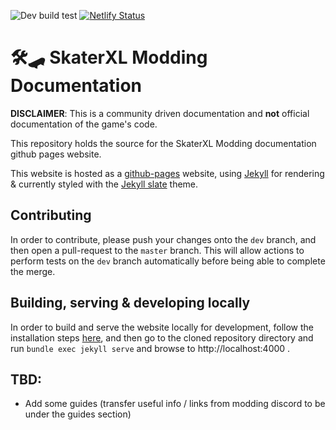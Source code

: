 ![Dev build test](https://github.com/Hofled/skaterxl-modding-documentation/workflows/Dev%20build%20test/badge.svg?branch=dev)
[![Netlify Status](https://api.netlify.com/api/v1/badges/17133b1e-b870-4f1d-bb7e-e2d2fedb6b0c/deploy-status)](https://app.netlify.com/sites/skaterxl-modding-documentation/deploys)

# 🛠️🛹 SkaterXL Modding Documentation 

__DISCLAIMER__: This is a community driven documentation and __not__ official documentation of the game's code.

This repository holds the source for the SkaterXL Modding documentation github pages website.

This website is hosted as a [github-pages](https://pages.github.com/) website, using [Jekyll](https://jekyllrb.com/) for rendering & currently styled with the [Jekyll slate](https://github.com/pages-themes/slate) theme.

## Contributing

In order to contribute, please push your changes onto the `dev` branch, and then open a pull-request to the `master` branch.
This will allow actions to perform tests on the `dev` branch automatically before being able to complete the merge.

## Building, serving & developing locally

In order to build and serve the website locally for development, follow the installation steps [here](https://jekyllrb.com/docs/), and then go to the cloned repository directory and run `bundle exec jekyll serve` and browse to http://localhost:4000 .

## TBD:
- Add some guides (transfer useful info / links from modding discord to be under the guides section)
